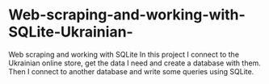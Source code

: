 # Web-scraping-and-working-with-SQLite-Ukrainian-
Web scraping and working with SQLite
In this project I connect to the Ukrainian online store, get the data I need and create a database with them. Then I connect to another database and write some queries using SQLite.
